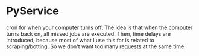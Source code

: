 # PyService
cron for when your computer turns off. The idea is that when the computer turns back on, all missed jobs are executed. Then, time delays are introduced, because most of what I use this for is related to scraping/botting. So we don't want too many requests at the same time.

